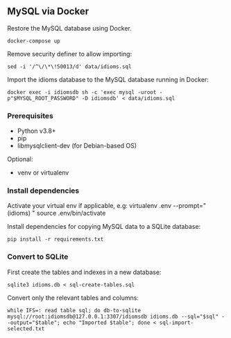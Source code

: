 ## MySQL via Docker

Restore the MySQL database using Docker.

`docker-compose up`

Remove security definer to allow importing:

`sed -i '/^\/\*\!50013/d' data/idioms.sql`

Import the idioms database to the MySQL database running in Docker:

`docker exec -i idiomsdb sh -c 'exec mysql -uroot -p"$MYSQL_ROOT_PASSWORD" -D idiomsdb' < data/idioms.sql`

### Prerequisites

- Python v3.8+
- pip
- libmysqlclient-dev (for Debian-based OS)

Optional:
- venv or virtualenv

### Install dependencies

Activate your virtual env if applicable, e.g:
    virtualenv .env --prompt="(idioms) "
    source .env/bin/activate

Install dependencies for copying MySQL data to a SQLite database:

    pip install -r requirements.txt

### Convert to SQLite

First create the tables and indexes in a new database:

    sqlite3 idioms.db < sql-create-tables.sql

Convert only the relevant tables and columns:

    while IFS=: read table sql; do db-to-sqlite mysql://root:idiomsdb@127.0.0.1:3307/idiomsdb idioms.db --sql="$sql" --output="$table"; echo "Imported $table"; done < sql-import-selected.txt

